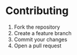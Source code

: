 # Contributing

1. Fork the repository
2. Create a feature branch
3. Commit your changes
4. Open a pull request
